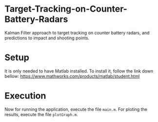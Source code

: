 # Target-Tracking-on-Counter-Battery-Radars
Kalman Filter approach to target tracking on counter battery radars, and predictions to impact and shooting points.

# Setup
It is only needed to have Matlab installed. To install it, follow the link down bellow:
https://www.mathworks.com/products/matlab/student.html

# Execution
Now for running the application, execute the file ``main.m``. For ploting the results, execute the file ``plotGraph.m``.
